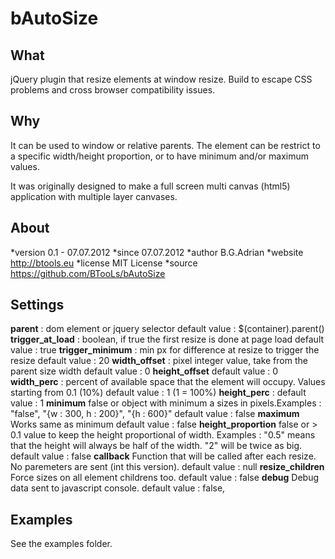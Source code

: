 bAutoSize
=========
## What ##
jQuery plugin that resize elements at window resize.
Build to escape CSS problems and cross browser compatibility issues.

## Why ##
It can be used to window or relative parents.
The element can be restrict to a specific width/height proportion, or to have minimum and/or maximum values.

It was originally designed to make a full screen multi canvas (html5) application with multiple layer canvases.
 
## About ##
*version 0.1 - 07.07.2012
*since 07.07.2012
*author B.G.Adrian
*website http://btools.eu
*license MIT License
*source https://github.com/BTooLs/bAutoSize
 
## Settings ##
 
**parent** : dom element or jquery selector
	default value : $(container).parent()
**trigger_at_load** : boolean, if true the first resize is done at page load
	default value : true
 **trigger_minimum** : min px for difference at resize to trigger the resize
	default value : 20
 **width_offset** : pixel integer value, take from the parent size width
	default value : 0
 **height_offset** 
	default value : 0
 **width_perc** : percent of available space that the element will occupy. Values starting from 0.1 (10%)
	default value : 1 (1 = 100%)
 **height_perc** :
	default value : 1
 **minimum** false or object with minimum a sizes in pixels.Examples : "false", "{w : 300, h : 200}", "{h : 600}"
	default value : false
 **maximum** Works same as minimum
	default value : false
 **height_proportion** false or > 0.1 value to keep the height proportional of width. Examples : "0.5" means that the height will always be half of the width. "2" will be twice as big.
	default value : false
 **callback**  Function that will be called after each resize. No paremeters are sent (int this version).
	default value : null
 **resize_children** Force sizes on all element childrens too.
	default value : false
 **debug** Debug data sent to javascript console.
	default value : false,
 
 ## Examples ##
 
See the examples folder.